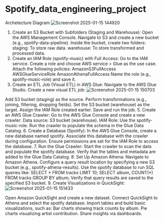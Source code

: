 # Spotify_data_engineering_project

Archetecture Diagram
![Screenshot 2025-01-15 144920](https://github.com/user-attachments/assets/b3820428-f0b2-438a-9fc7-f4fdeb8177b4)


1. Create an S3 Bucket with Subfolders (Staging and Warehouse):
Open the AWS Management Console.
Navigate to S3 and create a new bucket (e.g., spotify-data-pipeline).
Inside the bucket, create two folders:
staging: To store raw data.
warehouse: To store transformed and processed data.
2. Create an IAM Role (spotify-music) with Full Access:
Go to the IAM service.
Create a role and choose AWS service > Glue as the use case.
Attach the following policies:
AmazonS3FullAccess
AWSGlueServiceRole
AmazonAthenaFullAccess
Name the role (e.g., spotify-music-role) and save it.
3. Create an ETL Job (Visual ETL) in AWS Glue:
Navigate to the AWS Glue Studio.
Create a new visual ETL job:
![Screenshot 2025-01-15 150703](https://github.com/user-attachments/assets/7a9ebe8f-b209-454d-b8a4-de9548c42307)

Add S3 bucket (staging) as the source.
Perform transformations (e.g., joining, filtering, dropping fields).
Set the S3 bucket (warehouse) as the target.
Assign the IAM Role created earlier.
Save and run the job.
5. Create an AWS Glue Crawler:
Go to the AWS Glue Console and create a new crawler:
Data source: S3 bucket (warehouse).
IAM Role: Use the spotify-music-role.
Run the crawler to populate the schema in the Glue Data Catalog.
6. Create a Database (Spotify):
In the AWS Glue Console, create a new database named spotify.
Associate this database with the crawler during configuration.
Ensure permissions are set for the IAM Role to access the database.
7. Run the Glue Crawler:
Start the crawler to scan the data and populate the spotify database.
Verify that the tables and metadata are added to the Glue Data Catalog.
8. Set Up Amazon Athena:
Navigate to Amazon Athena.
Configure a query result location by specifying a new S3 bucket (e.g., spotify-athena-results).
Use the spotify database to run SQL queries like:
SELECT * FROM tracks LIMIT 10;
SELECT album, COUNT(*) FROM tracks GROUP BY album;
Verify that query results are saved to the specified S3 bucket.
9. Create Visualizations in QuickSight:
   ![Screenshot 2025-01-15 151433](https://github.com/user-attachments/assets/b559065a-e480-414a-97db-202d59d1fdfe)

Open Amazon QuickSight and create a new dataset.
Connect QuickSight to Athena and select the spotify database.
Import tables and build basic visualizations, such as:
Bar charts showing track counts by album.
Pie charts visualizing artist contribution.
Share insights via dashboards.
